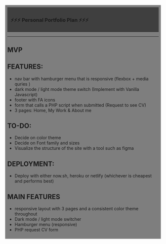 <div style="background:rgba(0,0,0,0.5);padding:0.5em;">
<div style="background:rgba(0,0,0,0.5);padding:0.5em;">
<h3> ⚡️⚡️⚡️ Personal Portfolio Plan ⚡️⚡️⚡️  </h3> 
</div> 

--- 
MVP 
---
## FEATURES: 
  * nav bar with hamburger menu that is responsive (flexbox + media quries )
  * dark mode / light mode theme switch (Implement with Vanilla Javascript)
  * footer with FA icons 
  * form that calls a PHP script when submitted (Request to see CV)
  * 3 pages: Home, My Work & About me



## TO-DO: 
  * Decide on color theme  
  * Decide on Font family and sizes 
  * Visualize the structure of the site with a tool such as figma 


## DEPLOYMENT: 
  * Deploy with either now.sh, heroku or netlify (whichever is cheapest and performs best) 
  

## MAIN FEATURES 
  * responsive layout with 3 pages and a consistent color theme throughout  
  * Dark mode / light mode switcher 
  * Hamburger menu (responsive) 
  * PHP request CV form 

